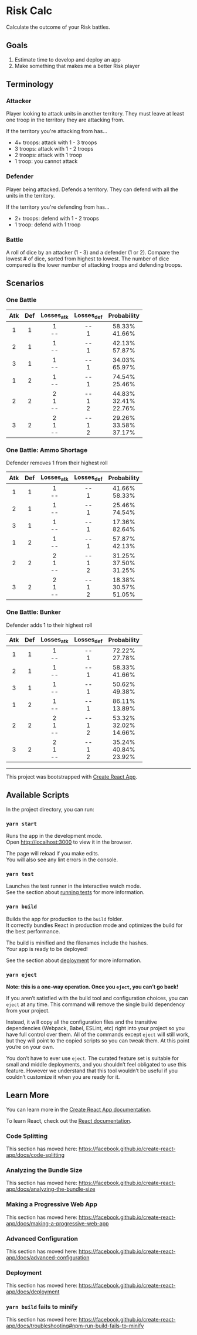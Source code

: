 # Risk Calc
Calculate the outcome of your Risk battles. 

## Goals
1. Estimate time to develop and deploy an app
2. Make something that makes me a better Risk player

## Terminology
### Attacker
Player looking to attack units in another territory. They must leave at least one troop in the territory they are attacking from. 

If the territory you're attacking from has...
- 4+ troops: attack with 1 - 3 troops 
- 3 troops: attack with 1 - 2 troops
- 2 troops: attack with 1 troop
- 1 troop: you cannot attack

### Defender
Player being attacked. Defends a territory. They can defend with all the units in the territory.

If the territory you're defending from has...
- 2+ troops: defend with 1 - 2 troops
- 1 troop: defend with 1 troop

### Battle
A roll of dice by an attacker (1 - 3) and a defender (1 or 2). Compare the lowest # of dice, sorted from highest to lowest. The number of dice compared is the lower number of attacking troops and defending troops. 

## Scenarios

### One Battle
|Atk|Def|Losses<sub>atk|Losses<sub>def|Probability|
|:-:|:-:|:-:|:-:|:-:|
|1|1| 1 <br> -- | -- <br> 1| 58.33% <br> 41.66% |
|2|1| 1 <br> -- | -- <br> 1| 42.13% <br> 57.87% |
|3|1| 1 <br> -- | -- <br> 1| 34.03% <br> 65.97% |
|1|2| 1 <br> -- | -- <br> 1| 74.54% <br> 25.46% |
|2|2| 2 <br> 1 <br> -- | -- <br> 1 <br> 2 | 44.83% <br> 32.41% <br> 22.76% |
|3|2| 2 <br> 1 <br> -- | -- <br> 1 <br> 2 | 29.26% <br> 33.58% <br> 37.17% |

### One Battle: Ammo Shortage 
Defender removes 1 from their highest roll

|Atk|Def|Losses<sub>atk|Losses<sub>def|Probability|
|:-:|:-:|:-:|:-:|:-:|
|1|1| 1 <br> -- | -- <br> 1| 41.66% <br> 58.33% |
|2|1| 1 <br> -- | -- <br> 1| 25.46% <br> 74.54% |
|3|1| 1 <br> -- | -- <br> 1| 17.36% <br> 82.64% |
|1|2| 1 <br> -- | -- <br> 1| 57.87% <br> 42.13% |
|2|2| 2 <br> 1 <br> -- | -- <br> 1 <br> 2 | 31.25% <br> 37.50% <br> 31.25% |
|3|2| 2 <br> 1 <br> -- | -- <br> 1 <br> 2 | 18.38% <br> 30.57% <br> 51.05% |

### One Battle: Bunker
Defender adds 1 to their highest roll

|Atk|Def|Losses<sub>atk|Losses<sub>def|Probability|
|:-:|:-:|:-:|:-:|:-:|
|1|1| 1 <br> -- | -- <br> 1| 72.22% <br> 27.78% |
|2|1| 1 <br> -- | -- <br> 1| 58.33% <br> 41.66% |
|3|1| 1 <br> -- | -- <br> 1| 50.62% <br> 49.38% |
|1|2| 1 <br> -- | -- <br> 1| 86.11% <br> 13.89% |
|2|2| 2 <br> 1 <br> -- | -- <br> 1 <br> 2 | 53.32% <br> 32.02% <br> 14.66% |
|3|2| 2 <br> 1 <br> -- | -- <br> 1 <br> 2 | 35.24% <br> 40.84% <br> 23.92% |
---

This project was bootstrapped with [Create React App](https://github.com/facebook/create-react-app).

## Available Scripts

In the project directory, you can run:

### `yarn start`

Runs the app in the development mode.<br />
Open [http://localhost:3000](http://localhost:3000) to view it in the browser.

The page will reload if you make edits.<br />
You will also see any lint errors in the console.

### `yarn test`

Launches the test runner in the interactive watch mode.<br />
See the section about [running tests](https://facebook.github.io/create-react-app/docs/running-tests) for more information.

### `yarn build`

Builds the app for production to the `build` folder.<br />
It correctly bundles React in production mode and optimizes the build for the best performance.

The build is minified and the filenames include the hashes.<br />
Your app is ready to be deployed!

See the section about [deployment](https://facebook.github.io/create-react-app/docs/deployment) for more information.

### `yarn eject`

**Note: this is a one-way operation. Once you `eject`, you can’t go back!**

If you aren’t satisfied with the build tool and configuration choices, you can `eject` at any time. This command will remove the single build dependency from your project.

Instead, it will copy all the configuration files and the transitive dependencies (Webpack, Babel, ESLint, etc) right into your project so you have full control over them. All of the commands except `eject` will still work, but they will point to the copied scripts so you can tweak them. At this point you’re on your own.

You don’t have to ever use `eject`. The curated feature set is suitable for small and middle deployments, and you shouldn’t feel obligated to use this feature. However we understand that this tool wouldn’t be useful if you couldn’t customize it when you are ready for it.

## Learn More

You can learn more in the [Create React App documentation](https://facebook.github.io/create-react-app/docs/getting-started).

To learn React, check out the [React documentation](https://reactjs.org/).

### Code Splitting

This section has moved here: https://facebook.github.io/create-react-app/docs/code-splitting

### Analyzing the Bundle Size

This section has moved here: https://facebook.github.io/create-react-app/docs/analyzing-the-bundle-size

### Making a Progressive Web App

This section has moved here: https://facebook.github.io/create-react-app/docs/making-a-progressive-web-app

### Advanced Configuration

This section has moved here: https://facebook.github.io/create-react-app/docs/advanced-configuration

### Deployment

This section has moved here: https://facebook.github.io/create-react-app/docs/deployment

### `yarn build` fails to minify

This section has moved here: https://facebook.github.io/create-react-app/docs/troubleshooting#npm-run-build-fails-to-minify
